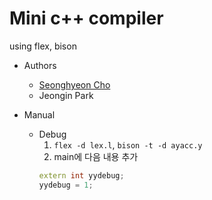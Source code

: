 # Mini c++ compiler

using flex, bison

- Authors
  - [Seonghyeon Cho](https://github.com/sh-cho/)
  - Jeongin Park

- Manual
  - Debug
    1. `flex -d lex.l`, `bison -t -d ayacc.y`
    2. main에 다음 내용 추가
    ```c++
    extern int yydebug;
    yydebug = 1;
    ```